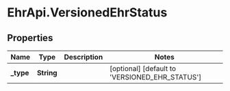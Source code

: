 # EhrApi.VersionedEhrStatus

## Properties

Name | Type | Description | Notes
------------ | ------------- | ------------- | -------------
**_type** | **String** |  | [optional] [default to &#39;VERSIONED_EHR_STATUS&#39;]


